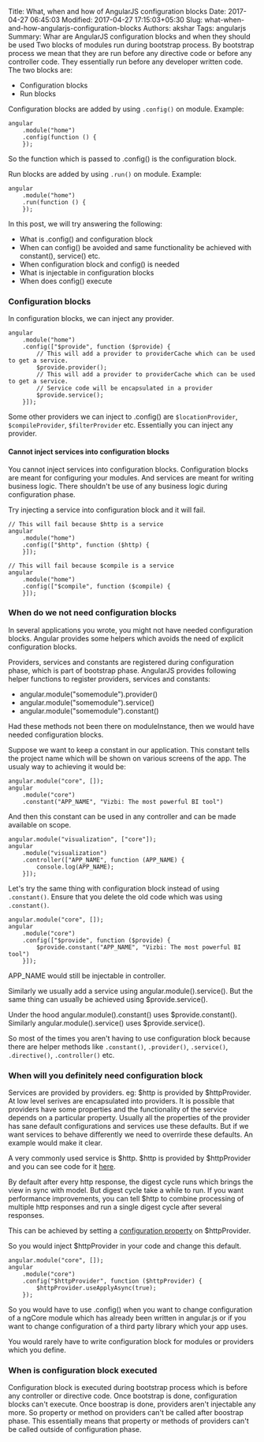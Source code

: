 Title: What, when and how of AngularJS configuration blocks
Date: 2017-04-27 06:45:03
Modified: 2017-04-27 17:15:03+05:30
Slug: what-when-and-how-angularjs-configuration-blocks
Authors: akshar
Tags: angularjs
Summary: Whar are AngularJS configuration blocks and when they should be used
Two blocks of modules run during bootstrap process. By bootstrap process we mean that they are run before any directive code or before any controller code. They essentially run before any developer written code. The two blocks are:

- Configuration blocks
- Run blocks

Configuration blocks are added by using `.config()` on module. Example:

	angular
		.module("home")
		.config(function () {
		});

So the function which is passed to .config() is the configuration block.

Run blocks are added by using `.run()` on module. Example:

	angular
		.module("home")
		.run(function () {
		});

In this post, we will try answering the following:

- What is .config() and configuration block
- When can config() be avoided and same functionality be achieved with constant(), service() etc.
- When configuration block and config() is needed
- What is injectable in configuration blocks
- When does config() execute

### Configuration blocks

In configuration blocks, we can inject any provider. 

	angular
		.module("home")
		.config(["$provide", function ($provide) {
			// This will add a provider to providerCache which can be used to get a service.
			$provide.provider();
			// This will add a provider to providerCache which can be used to get a service.
			// Service code will be encapsulated in a provider
			$provide.service();
		}]);

Some other providers we can inject to .config() are `$locationProvider`, `$compileProvider`, `$filterProvider` etc. Essentially you can inject any provider.

#### Cannot inject services into configuration blocks

You cannot inject services into configuration blocks. Configuration blocks are meant for configuring your modules. And services are meant for writing business logic. There shouldn't be use of any business logic during configuration phase.

Try injecting a service into configuration block and it will fail.

	// This will fail because $http is a service
	angular
		.module("home")
		.config(["$http", function ($http) {
		}]);

	// This will fail because $compile is a service
	angular
		.module("home")
		.config(["$compile", function ($compile) {
		}]);

### When do we not need configuration blocks

In several applications you wrote, you might not have needed configuration blocks. Angular provides some helpers which avoids the need of explicit configuration blocks.

Providers, services and constants are registered during configuration phase, which is part of bootstrap phase. AngularJS provides following helper functions to register providers, services and constants:

* angular.module("somemodule").provider()
* angular.module("somemodule").service()
* angular.module("somemodule").constant()

Had these methods not been there on moduleInstance, then we would have needed configuration blocks.

Suppose we want to keep a constant in our application. This constant tells the project name which will be shown on various screens of the app. The usualy way to achieving it would be:

	angular.module("core", []);
	angular
		.module("core")
		.constant("APP_NAME", "Vizbi: The most powerful BI tool")

And then this constant can be used in any controller and can be made available on scope.

	angular.module("visualization", ["core"]);
	angular
		.module("visualization")
		.controller(["APP_NAME", function (APP_NAME) {
			console.log(APP_NAME);
		}]);

Let's try the same thing with configuration block instead of using `.constant()`.
Ensure that you delete the old code which was using `.constant()`.

	angular.module("core", []);
	angular
		.module("core")
		.config(["$provide", function ($provide) {
			$provide.constant("APP_NAME", "Vizbi: The most powerful BI tool")
		}]);

APP_NAME would still be injectable in controller.

Similarly we usually add a service using angular.module().service(). But the same thing can usually be achieved using $provide.service().

Under the hood angular.module().constant() uses $provide.constant(). Similarly angular.module().service() uses $provide.service().

So most of the times you aren't having to use configuration block because there are helper methods like `.constant()`, `.provider()`, `.service()`, `.directive()`, `.controller()` etc.

### When will you definitely need configuration block

Services are provided by providers. eg: $http is provided by $httpProvider. At low level serives are encapsulated into providers. It is possible that providers have some properties and the functionality of the service depends on a particular property. Usually all the properties of the provider has sane default configurations and services use these defaults. But if we want services to behave differently we need to overrirde these defaults. An example would make it clear.

A very commonly used service is $http. $http is provided by $httpProvider and you can see code for it <a href="https://github.com/angular/angular.js/blob/e23782b8c23fc766efb29a87a25bc054af3159fd/src/ng/http.js#L257" target="_blank">here</a>.

By default after every http response, the digest cycle runs which brings the view in sync with model. But digest cycle take a while to run. If you want performance improvements, you can tell $http to combine processing of multiple http responses and run a single digest cycle after several responses.

This can be achieved by setting a <a href="https://github.com/angular/angular.js/blob/e23782b8c23fc766efb29a87a25bc054af3159fd/src/ng/http.js#L358" target="_blank">configuration property</a> on $httpProvider.

So you would inject $httpProvider in your code and change this default.

	angular.module("core", []);
	angular
		.module("core")
		.config("$httpProvider", function ($httpProvider) {
			$httpProvider.useApplyAsync(true);
		});

So you would have to use .config() when you want to change configuration of a ngCore module which has already been written in angular.js or if you want to change configuration of a third party library which your app uses.

You would rarely have to write configuration block for modules or providers which you define.

### When is configuration block executed

Configuration block is executed during bootstrap process which is before any controller or directive code. Once bootstrap is done, configuration blocks can't execute. Once boostrap is done, providers aren't injectable any more. So property or method on providers can't be called after boostrap phase. This essentially means that property or methods of providers can't be called outside of configuration phase.



